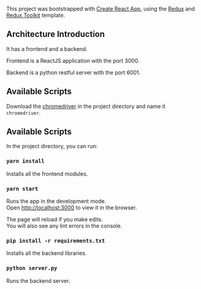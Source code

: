 This project was bootstrapped with [Create React App](https://github.com/facebook/create-react-app), using the [Redux](https://redux.js.org/) and [Redux Toolkit](https://redux-toolkit.js.org/) template.

## Architecture Introduction
It has a frontend and a backend.

Frontend is a ReactJS application with the port 3000.

Backend is a python restful server with the port 6001.

## Available Scripts

Download the [chromedriver](https://chromedriver.chromium.org/downloads) in the project directory and name it `chromedriver`.

## Available Scripts

In the project directory, you can run:

### `yarn install`

Installs all the frontend modules.<br />

### `yarn start`

Runs the app in the development mode.<br />
Open [http://localhost:3000](http://localhost:3000) to view it in the browser.

The page will reload if you make edits.<br />
You will also see any lint errors in the console.

### `pip install -r requirements.txt`

Installs all the backend libraries.<br />

### `python server.py`

Runs the backend server.<br />